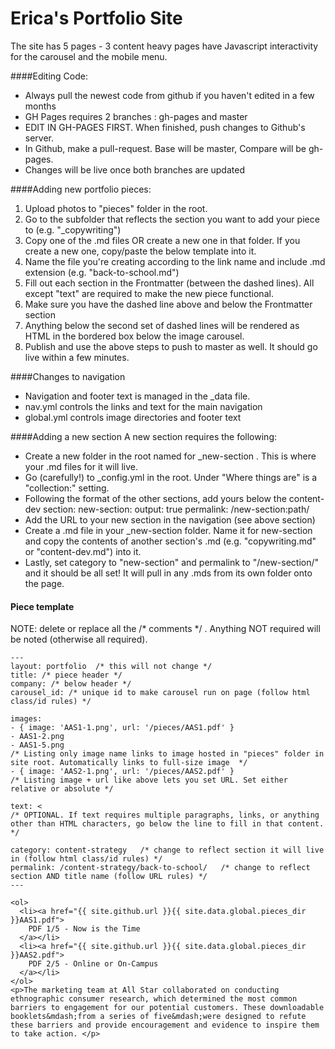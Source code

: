 # Erica's Portfolio Site

The site has 5 pages - 3 content heavy pages have Javascript interactivity for the carousel and the mobile menu.

####Editing Code:
* Always pull the newest code from github if you haven't edited in a few months
* GH Pages requires 2 branches : gh-pages and master
* EDIT IN GH-PAGES FIRST. When finished, push changes to Github's server.
* In Github, make a pull-request. Base will be master, Compare will be gh-pages.
* Changes will be live once both branches are updated

####Adding new portfolio pieces:
1. Upload photos to "pieces" folder in the root.
2. Go to the subfolder that reflects the section you want to add your piece to (e.g. "_copywriting")
3. Copy one of the .md files OR create a new one in that folder. If you create a new one, copy/paste the below template into it.
4. Name the file you're creating according to the link name and include .md extension (e.g. "back-to-school.md")
5. Fill out each section in the Frontmatter (between the dashed lines). All except "text" are required to make the new piece functional.
6. Make sure you have the dashed line above and below the Frontmatter section
7. Anything below the second set of dashed lines will be rendered as HTML in the bordered box below the image carousel.
8. Publish and use the above steps to push to master as well. It should go live within a few minutes.


####Changes to navigation
* Navigation and footer text is managed in the _data file.
* nav.yml controls the links and text for the main navigation
* global.yml controls image directories and footer text

####Adding a new section
A new section requires the following:
* Create a new folder in the root named for _new-section . This is where your .md files for it will live.
* Go (carefully!) to _config.yml in the root. Under "Where things are" is a "collection:" setting. 
* Following the format of the other sections, add yours below the content-dev section:
   new-section:
    output: true
    permalink: /new-section:path/ 
* Add the URL to your new section in the navigation (see above section)
* Create a .md file in your _new-section folder. Name it for new-section and copy the contents of another section's .md (e.g. "copywriting.md" or "content-dev.md") into it. 
* Lastly, set category to "new-section" and permalink to "/new-section/" and it should be all set! It will pull in any .mds from its own folder onto the page. 


#### Piece template
NOTE: delete or replace all the /* comments */ . Anything NOT required will be noted (otherwise all required).
```
--- 
layout: portfolio  /* this will not change */
title: /* piece header */
company: /* below header */
carousel_id: /* unique id to make carousel run on page (follow html class/id rules) */

images:
- { image: 'AAS1-1.png', url: '/pieces/AAS1.pdf' }
- AAS1-2.png
- AAS1-5.png
/* Listing only image name links to image hosted in "pieces" folder in site root. Automatically links to full-size image  */
- { image: 'AAS2-1.png', url: '/pieces/AAS2.pdf' }
/* Listing image + url like above lets you set URL. Set either relative or absolute */

text: <
/* OPTIONAL. If text requires multiple paragraphs, links, or anything other than HTML characters, go below the line to fill in that content. */

category: content-strategy   /* change to reflect section it will live in (follow html class/id rules) */
permalink: /content-strategy/back-to-school/   /* change to reflect section AND title name (follow URL rules) */
---

<ol>
  <li><a href="{{ site.github.url }}{{ site.data.global.pieces_dir }}AAS1.pdf">
  	PDF 1/5 - Now is the Time
  </a></li>
  <li><a href="{{ site.github.url }}{{ site.data.global.pieces_dir }}AAS2.pdf">
  	PDF 2/5 - Online or On-Campus
  </a></li>
</ol>
<p>The marketing team at All Star collaborated on conducting ethnographic consumer research, which determined the most common barriers to engagement for our potential customers. These downloadable booklets&mdash;from a series of five&mdash;were designed to refute these barriers and provide encouragement and evidence to inspire them to take action. </p>
```
